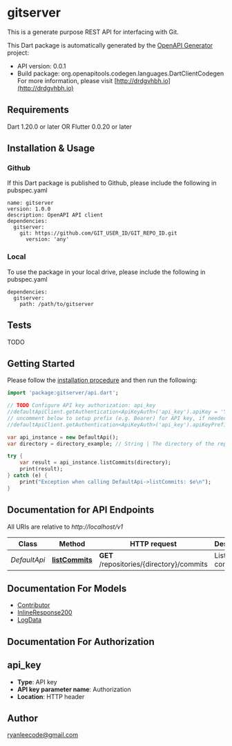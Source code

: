 # gitserver
This is a generate purpose REST API for interfacing with Git.

This Dart package is automatically generated by the [OpenAPI Generator](https://openapi-generator.tech) project:

- API version: 0.0.1
- Build package: org.openapitools.codegen.languages.DartClientCodegen
For more information, please visit [http://drdgvhbh.io](http://drdgvhbh.io)

## Requirements

Dart 1.20.0 or later OR Flutter 0.0.20 or later

## Installation & Usage

### Github
If this Dart package is published to Github, please include the following in pubspec.yaml
```
name: gitserver
version: 1.0.0
description: OpenAPI API client
dependencies:
  gitserver:
    git: https://github.com/GIT_USER_ID/GIT_REPO_ID.git
      version: 'any'
```

### Local
To use the package in your local drive, please include the following in pubspec.yaml
```
dependencies:
  gitserver:
    path: /path/to/gitserver
```

## Tests

TODO

## Getting Started

Please follow the [installation procedure](#installation--usage) and then run the following:

```dart
import 'package:gitserver/api.dart';

// TODO Configure API key authorization: api_key
//defaultApiClient.getAuthentication<ApiKeyAuth>('api_key').apiKey = 'YOUR_API_KEY';
// uncomment below to setup prefix (e.g. Bearer) for API key, if needed
//defaultApiClient.getAuthentication<ApiKeyAuth>('api_key').apiKeyPrefix = 'Bearer';

var api_instance = new DefaultApi();
var directory = directory_example; // String | The directory of the repository

try {
    var result = api_instance.listCommits(directory);
    print(result);
} catch (e) {
    print("Exception when calling DefaultApi->listCommits: $e\n");
}

```

## Documentation for API Endpoints

All URIs are relative to *http://localhost/v1*

Class | Method | HTTP request | Description
------------ | ------------- | ------------- | -------------
*DefaultApi* | [**listCommits**](docs//DefaultApi.md#listcommits) | **GET** /repositories/{directory}/commits | List commits


## Documentation For Models

 - [Contributor](docs//Contributor.md)
 - [InlineResponse200](docs//InlineResponse200.md)
 - [LogData](docs//LogData.md)


## Documentation For Authorization


## api_key

- **Type**: API key
- **API key parameter name**: Authorization
- **Location**: HTTP header


## Author

ryanleecode@gmail.com


